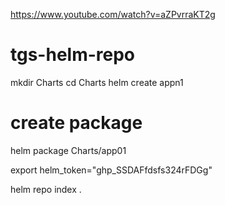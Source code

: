 https://www.youtube.com/watch?v=aZPvrraKT2g
# tgs-helm-repo
mkdir Charts
cd Charts
helm create appn1

# create package
helm package Charts/app01

export helm_token="ghp_SSDAFfdsfs324rFDGg"


helm repo index .